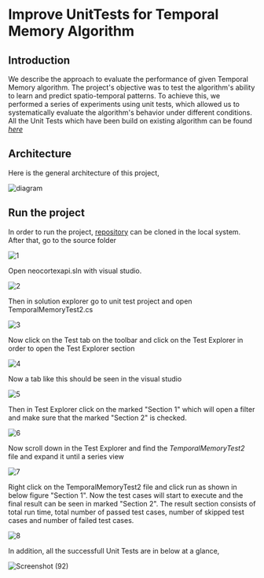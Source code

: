 # Improve UnitTests for Temporal Memory Algorithm
## Introduction
We describe the approach to evaluate the performance of given Temporal Memory algorithm. The project's objective was to test the algorithm's ability to learn and predict spatio-temporal patterns. To achieve this, we performed a series of experiments using unit tests, which allowed us to systematically evaluate the algorithm's behavior under different conditions. All the Unit Tests which have been build on existing algorithm can be found [_here_](https://github.com/Mostainahmed/variable-i/blob/f0e1d25aa6bead46ca2cc20be7fa2dcec9131b5a/source/UnitTestsProject/TemporalMemoryTest2.cs)

## Architecture
Here is the general architecture of this project,

![diagram](https://user-images.githubusercontent.com/62109347/228382136-78503f04-137b-42f3-b39d-7de57d69714c.jpg)

## Run the project

In order to run the project, [repository](https://github.com/Mostainahmed/variable-i.git) can be cloned in the local system. After that, go to the source folder 

![1](https://user-images.githubusercontent.com/62109347/228389657-60034ea0-920d-4af3-a018-f923e8b010fd.png)

Open neocortexapi.sln with visual studio.

![2](https://user-images.githubusercontent.com/62109347/228389720-3dfbf325-19ff-45bf-a656-33f50c8db1a3.png)

Then in solution explorer go to unit test project and open TemporalMemoryTest2.cs

![3](https://user-images.githubusercontent.com/62109347/228389950-6173897f-c85d-44d1-b0bc-b0baeb57065c.png)

Now click on the Test tab on the toolbar and click on the Test Explorer in order to open the Test Explorer section

![4](https://user-images.githubusercontent.com/62109347/228390622-0f73cbed-c028-4593-8e90-5fbef6bea924.png)

Now a tab like this should be seen in the visual studio

![5](https://user-images.githubusercontent.com/62109347/228391222-4792f9a4-16a0-4cb6-bf97-2aafc4816dc8.png)

Then in Test Explorer click on the marked "Section 1" which will open a filter and make sure that the marked "Section 2" is checked.

![6](https://user-images.githubusercontent.com/62109347/228391675-6b7f408f-d0b2-49e1-9e37-160a3a912a2a.png)

Now scroll down in the Test Explorer and find the _TemporalMemoryTest2_ file and expand it until a series view

![7](https://user-images.githubusercontent.com/62109347/228391983-b25c353d-b1fa-417b-bdd5-f9fafeeb27e4.png)

Right click on the TemporalMemoryTest2 file and click run as shown in below figure "Section 1". Now the test cases will start to execute and the final result can be seen in marked "Section 2". The result section consists of total run time, total number of passed test cases, number of skipped test cases and number of failed test cases.

![8](https://user-images.githubusercontent.com/62109347/228392574-10b2e7cd-e328-412b-91bc-8306911fa7fb.png)

In addition, all the successfull Unit Tests are in below at a glance,

![Screenshot (92)](https://user-images.githubusercontent.com/62109347/228382345-b024e782-129e-44ef-80ca-14aef99b086a.png)
